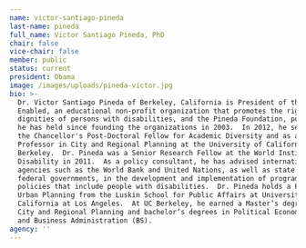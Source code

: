 ```yaml
---
name: victor-santiago-pineda
last-name: pineda
full_name: Victor Santiago Pineda, PhD
chair: false
vice-chair: false
member: public
status: current
president: Obama
image: /images/uploads/pineda-victor.jpg
bio: >-
  Dr. Victor Santiago Pineda of Berkeley, California is President of the World
  Enabled, an educational non-profit organization that promotes the rights and
  dignities of persons with disabilities, and the Pineda Foundation, positions
  he has held since founding the organizations in 2003.  In 2012, he served as
  the Chancellor's Post-Doctoral Fellow for Academic Diversity and as an Adjunct
  Professor in City and Regional Planning at the University of California (UC),
  Berkeley.  Dr. Pineda was a Senior Research Fellow at the World Institute on
  Disability in 2011.  As a policy consultant, he has advised international
  agencies such as the World Bank and United Nations, as well as state and
  federal governments, in the development and implementation of programs and
  policies that include people with disabilities.  Dr. Pineda holds a Ph.D. in
  Urban Planning from the Luskin School for Public Affairs at University of
  California at Los Angeles.  At UC Berkeley, he earned a Master’s degree in
  City and Regional Planning and bachelor’s degrees in Political Economy (BA)
  and Business Administration (BS).
agency: ''
---
```


